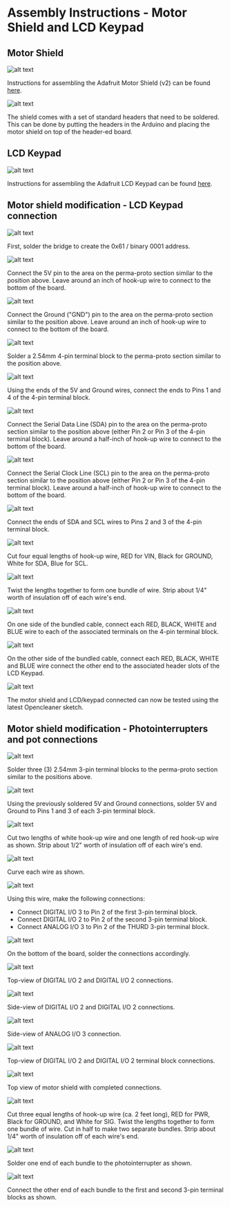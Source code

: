 # Assembly Instructions - Motor Shield and LCD Keypad

## Motor Shield

![alt text](https://github.com/epiil/open-cleaner/blob/master/photos/photos/MotorShieldLCDAssembly/MotorShieldLCDAssembly_001.JPG " ")

Instructions for assembling the Adafruit Motor Shield (v2) can be found [here](https://learn.adafruit.com/adafruit-motor-shield-v2-for-arduino/install-headers). 

![alt text](https://github.com/epiil/open-cleaner/blob/master/photos/photos/MotorShieldLCDAssembly/MotorShieldLCDAssembly_002.JPG " ")

The shield comes with a set of standard headers that need to be soldered. This can be done by putting the headers in the Arduino and placing the motor shield on top of the header-ed board. 

## LCD Keypad

![alt text](https://github.com/epiil/open-cleaner/blob/master/photos/photos/MotorShieldLCDAssembly/MotorShieldLCDAssembly_003.JPG " ")

Instructions for assembling the Adafruit LCD Keypad can be found [here](https://learn.adafruit.com/adafruit-16x2-character-lcd-plus-keypad-for-raspberry-pi/assembly).

## Motor shield modification - LCD Keypad connection

![alt text](https://github.com/epiil/open-cleaner/blob/master/photos/photos/MotorShieldLCDAssembly/MotorShieldLCDAssembly_004.JPG " ")

First, solder the bridge to create the 0x61 / binary 0001 address.

![alt text](https://github.com/epiil/open-cleaner/blob/master/photos/photos/MotorShieldLCDAssembly/MotorShieldLCDAssembly_005.JPG " ")

Connect the 5V pin to the area on the perma-proto section similar to the position above. Leave around an inch of hook-up wire to connect to the bottom of the board.

![alt text](https://github.com/epiil/open-cleaner/blob/master/photos/photos/MotorShieldLCDAssembly/MotorShieldLCDAssembly_006.JPG " ")

Connect the Ground ("GND") pin to the area on the perma-proto section similar to the position above. Leave around an inch of hook-up wire to connect to the bottom of the board. 

![alt text](https://github.com/epiil/open-cleaner/blob/master/photos/photos/MotorShieldLCDAssembly/MotorShieldLCDAssembly_007.JPG " ")

Solder a 2.54mm 4-pin terminal block to the perma-proto section similar to the position above.

![alt text](https://github.com/epiil/open-cleaner/blob/master/photos/photos/MotorShieldLCDAssembly/MotorShieldLCDAssembly_009.JPG " ")

Using the ends of the 5V and Ground wires, connect the ends to Pins 1 and 4 of the 4-pin terminal block. 

![alt text](https://github.com/epiil/open-cleaner/blob/master/photos/photos/MotorShieldLCDAssembly/MotorShieldLCDAssembly_008.JPG " ") 

Connect the Serial Data Line (SDA) pin to the area on the perma-proto section similar to the position above (either Pin 2 or Pin 3 of the 4-pin terminal block). Leave around a half-inch of hook-up wire to connect to the bottom of the board.

![alt text](https://github.com/epiil/open-cleaner/blob/master/photos/photos/MotorShieldLCDAssembly/MotorShieldLCDAssembly_010.JPG " ")

Connect the Serial Clock Line (SCL) pin to the area on the perma-proto section similar to the position above (either Pin 2 or Pin 3 of the 4-pin terminal block). Leave around a half-inch of hook-up wire to connect to the bottom of the board.

![alt text](https://github.com/epiil/open-cleaner/blob/master/photos/photos/MotorShieldLCDAssembly/MotorShieldLCDAssembly_011.JPG " ")

Connect the ends of SDA and SCL wires to Pins 2 and 3 of the 4-pin terminal block. 

![alt text](https://github.com/epiil/open-cleaner/blob/master/photos/photos/MotorShieldLCDAssembly/MotorShieldLCDAssembly_012.JPG " ")

Cut four equal lengths of hook-up wire, RED for VIN, Black for GROUND, White for SDA, Blue for SCL. 

![alt text](https://github.com/epiil/open-cleaner/blob/master/photos/photos/MotorShieldLCDAssembly/MotorShieldLCDAssembly_013.JPG " ")

Twist the lengths together to form one bundle of wire. Strip about 1/4" worth of insulation off of each wire's end. 

![alt text](https://github.com/epiil/open-cleaner/blob/master/photos/photos/MotorShieldLCDAssembly/MotorShieldLCDAssembly_014.JPG " ")

On one side of the bundled cable, connect each RED, BLACK, WHITE and BLUE wire to each of the associated terminals on the 4-pin terminal block. 

![alt text](https://github.com/epiil/open-cleaner/blob/master/photos/photos/MotorShieldLCDAssembly/MotorShieldLCDAssembly_015.JPG " ")

On the other side of the bundled cable, connect each RED, BLACK, WHITE and BLUE wire connect the other end to the associated header slots of the LCD Keypad. 

![alt text](https://github.com/epiil/open-cleaner/blob/master/photos/photos/MotorShieldLCDAssembly/MotorShieldLCDAssembly_016.JPG " ")

The motor shield and LCD/keypad connected can now be tested using the latest Opencleaner sketch. 

## Motor shield modification - Photointerrupters and pot connections

![alt text](https://github.com/epiil/open-cleaner/blob/master/photos/photos/PhotointerrupterPotAssembly/PhotointerrupterPotAssembly_001.JPG " ")

Solder three (3) 2.54mm 3-pin terminal blocks to the perma-proto section similar to the positions above.

![alt text](https://github.com/epiil/open-cleaner/blob/master/photos/photos/PhotointerrupterPotAssembly/PhotointerrupterPotAssembly_002.JPG " ")

Using the previously soldered 5V and Ground connections, solder 5V and Ground to Pins 1 and 3 of each 3-pin terminal block. 

![alt text](https://github.com/epiil/open-cleaner/blob/master/photos/photos/PhotointerrupterPotAssembly/PhotointerrupterPotAssembly_004.JPG " ")

Cut two lengths of white hook-up wire and one length of red hook-up wire as shown. Strip about 1/2" worth of insulation off of each wire's end.  

![alt text](https://github.com/epiil/open-cleaner/blob/master/photos/photos/PhotointerrupterPotAssembly/PhotointerrupterPotAssembly_003.JPG " ")

Curve each wire as shown. 

![alt text](https://github.com/epiil/open-cleaner/blob/master/photos/photos/PhotointerrupterPotAssembly/PhotointerrupterPotAssembly_006.JPG " ")

Using this wire, make the following connections:

- Connect DIGITAL I/O 3 to Pin 2 of the first 3-pin terminal block. 
- Connect DIGITAL I/O 2 to Pin 2 of the second 3-pin terminal block. 
- Connect ANALOG I/O 3 to Pin 2 of the THURD 3-pin terminal block. 

![alt text](https://github.com/epiil/open-cleaner/blob/master/photos/photos/PhotointerrupterPotAssembly/PhotointerrupterPotAssembly_005.JPG " ")

On the bottom of the board, solder the connections accordingly. 

![alt text](https://github.com/epiil/open-cleaner/blob/master/photos/photos/PhotointerrupterPotAssembly/PhotointerrupterPotAssembly_007.JPG " ")

Top-view of DIGITAL I/O 2 and DIGITAL I/O 2 connections. 

![alt text](https://github.com/epiil/open-cleaner/blob/master/photos/photos/PhotointerrupterPotAssembly/PhotointerrupterPotAssembly_008.JPG " ")

Side-view of DIGITAL I/O 2 and DIGITAL I/O 2 connections. 

![alt text](https://github.com/epiil/open-cleaner/blob/master/photos/photos/PhotointerrupterPotAssembly/PhotointerrupterPotAssembly_009.JPG " ")

Side-view of ANALOG I/O 3 connection. 

![alt text](https://github.com/epiil/open-cleaner/blob/master/photos/photos/PhotointerrupterPotAssembly/PhotointerrupterPotAssembly_010.JPG " ")

Top-view of DIGITAL I/O 2 and DIGITAL I/O 2 terminal block connections. 

![alt text](https://github.com/epiil/open-cleaner/blob/master/photos/photos/PhotointerrupterPotAssembly/PhotointerrupterPotAssembly_011.JPG " ")

Top view of motor shield with completed connections. 

![alt text](https://github.com/epiil/open-cleaner/blob/master/photos/photos/PhotointerrupterPotAssembly/PhotointerrupterPotAssembly_012.JPG " ")

Cut three equal lengths of hook-up wire (ca. 2 feet long), RED for PWR, Black for GROUND, and White for SIG. Twist the lengths together to form one bundle of wire. Cut in half to make two separate bundles. Strip about 1/4" worth of insulation off of each wire's end. 

![alt text](https://github.com/epiil/open-cleaner/blob/master/photos/photos/PhotointerrupterPotAssembly/PhotointerrupterPotAssembly_013.JPG " ")

Solder one end of each bundle to the photointerrupter as shown. 

![alt text](https://github.com/epiil/open-cleaner/blob/master/photos/photos/PhotointerrupterPotAssembly/PhotointerrupterPotAssembly_014.JPG " ")

Connect the other end of each bundle to the first and second 3-pin terminal blocks as shown.  


